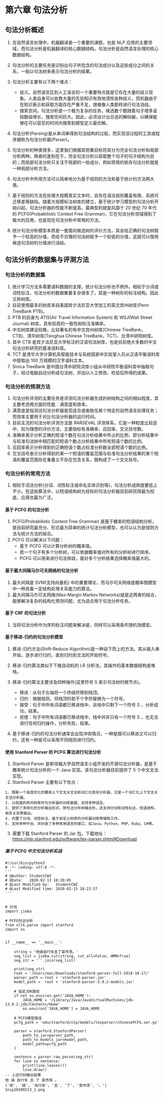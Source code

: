 # 第六章 句法分析
## 句法分析概述
1. 在自然语言处理中，机器翻译是一个重要的课题，也是 NLP 应用的主要领域，而句法分析是机器翻译的核心数据结构。句法分析是自然语言处理的核心数据结构。
2. 句法分析的主要任务是识别出句子所包含的句法成分以及这些成分之间的关系，一般以句法树来表示句法分析的结果。
3. 句法分析主要有以下两个难点：
    - 歧义。自然语言区别人工语言的一个重要特点就是它存在大量的歧义现象。人类自身可以依靠大量的先验知识有效地清除各种歧义，而机器由于在知识表示和获取方面存在严重不足，很难像人类那样进行句法消歧。
    - 搜索空间。句法分析是一个极为复杂的任务，候选数个数随着句子增多呈指数级增长，搜索空间巨大。因此，必须设计出合适的解码器，以确保能够在可以容忍的时间内搜索到模型定义最优解。  

4. 句法分析(Parsing)是从单词串得到句法结构的过程，而实现该过程的工具或程序被称为句法分析器(Parser)。
5. 句法分析的种类很多，这里我们根据其侧重目标将其分为完全句法分析和局部分析两种。两者的差别在于，完全句法分析以获取整个句子的句子结构为目的；而局部句法分析只关注于局部的一些成分，例如常用的依存句法分析就是一种局部分析方法。
6. 句法分析中所用方法可以简单地分为基于规则的方法和基于统计的方法两大类。
7. 基于规则的方法在处理大规模真实文本时，会存在语法规则覆盖有限、系统可迁移差等缺陷。随着大规模标注树库的建立，基于统计学习模型的句法分析开始兴起，句法分析器的性能不断提高，最典型的就是风靡于 20 世纪 70 年代的 PCFG(Probabilistic Context Free Grammar)，它在句法分析领域得到了极大的应用，也是现在句法分析中常用的方法。
8. 统计句法分析模型本质是一套面向候选树的评价方法，其会给正确的句法树赋予一个较高的分值，而给不合理的句法树赋予一个较低的分值，这就可以借用候选句法树的分值进行消歧。

## 句法分析的数据集与评测方法
### 句法分析的数据集
1. 统计学习方法多需要语料数据的支撑，统计句法分析也不例外。相较于分词或词性标注，句法分析的数据集要复杂很多了，其是一种树形的标注结构。因此又称树库。  
2. 目前使用最多的树库来自美国宾夕法尼亚大学加工的英文宾州树库(Penn TreeBank PTB)。  
3. PTB 的前身为 ATIS(Air Travel Information System) 和 WSJ(Wall Street Journal) 树库，具有较高的一致性和标注准确率。  
4. 中文树库建设较晚，比较著名的有中文宾州树库(Chinese TreeBank，CTB)、清华树库(Tsinghua Chinese TreeBank，TCT)、台湾中研院树库。
5. 其中 CTB 是宾夕法尼亚大学标注的汉语句法树库，也是目前绝大多数的中文句法分析研究的基准语料库。
6. TCT 是清华大学计算机系智能技术与系统国家中实验室人员从汉语平衡语料库中提取出 100 万规模的汉字语料文本。
7. Sinica TreeBank 是中国台湾中研院词库小组从中研院平衡语料库中抽取句子，经过电脑自动分析成句法树，并加以人工修改、检验后所得的成果。  

### 句法分析的预测方法
1. 句法分析评测的主要任务是评测句法分析器生成的树结构之间的相似程度，其主要考虑两方面的性能：满意度和效率。
2. 满意度是指测试句法分析器是否适合或者胜任某个特定的自然语言处理任务；而效率主要用于对比句法分析器的运行时间。  
3. 目前主流的句法分析评测方法是 RARSEVAL 评测体系，它是一种粒度比较适中、较为理想的评价方法，主要指标有准确率、召回率、交叉括号数。
4. 准确率表示分析正确的短语个数在句法分析结果中所占的比例，即分析结果中与标准句法树中相匹配的短语个数占分析结果中所有短语个数的比例。
5. 召回率表示分析得到的正确短语个数占标准分析数全部短语个数的比例。
6. 交叉括号表示分析得到的某一个短语的覆盖范围与标准句法分析结果的某个短语的覆盖范围存在重叠又不存在包含关系，既构成了一个交叉括号。

### 句法分析的常用方法
1. 相较于词法分析(分词、词性标注或命名实体识别等)，句法分析成熟度要低上不少。在这些算法中，以短语结构树为目标的句法分析器目前研究得最为彻底，应用也最为广泛。

#### 基于 PCFG 的句法分析
1. PCFG(Probabilistic Context Free Grammar) 是基于概率的短语结构分析，是目前研究最充分、形式最为简单的统计句法分析模型，也可以认为是规则方法与统计方法的结合。
2. PCFG 可以解决以下问题： 
    - 基于 PCFG 可以计算分析树的概率值。  
    - 若一个句子有多个分析树，可以依据概率值对所有的分析树进行排序。  
    - PCFG 可以用来进行句法排歧，面对多个分析结果选择概率值最大的。

#### 基于最大间隔马尔可夫网络的句法分析
1. 最大间隔是 SVM(支持向量机) 中的重要理论，而马尔可夫网络是概率图模型中一种具备一定结构处理关系能力的算法。
2. 最大间隔马尔可夫网络(Max-Margin Markov Networks)就是这两者的结合，能够解决复杂的结构化预测问题，尤为适合用于句法分析任务。

#### 基于 CRF 的句法分析
1. 当将句法分析作为序列标注问题来解决是，同样可以采用条件随机场模型。

#### 基于移进-归约的句法分析模型
1. 移进-归约方法(Shift-Reduce Algorithm)是一种自下而上的方法。其从输入串开始，逐步进行归约，直到归约到文法的开始符号。
2. 移进-归约算法类似于下推自动机的 LR 分析法，其操作的基本数据结构是堆栈。  
3. 移进-归约算法主要涉及四种操作(这里符号 S 表示句法树的根节点)。
    - 移进：从句子左端将一个终结符移到栈顶。  
    - 归约：根据规则，将栈顶的若干个字符替换为一个符号。  
    - 接受：句子中所有词语都已移进栈中，且栈中只剩下一个符号 S ，分析成功，结束。  
    - 拒绝：句子中所有词语都已移进栈中，栈中并非只有一个符号 S ，也无法进行任何归约操作，分析失败，结束。

4. 基于移进-归约的句法分析通常会出现冲突情况，一种是既可以移进又可以归约，还有一种是可以采用不同规则进行归约。

#### 使用 Stanford Parser 的 PCFG 算法进行句法分析
1. Stanford Parser 是斯坦福大学自然语言小组开发的开源句法分析器，是基于概率统计句法分析的一个 Java 实现。该句法分析器目前提供了 5 个中文文法实现。  
2. Stanford Parser 主要有以下优点：
```
1. 既是一个高度优化的概率上下文无关文法和词汇化依存分析器，又是一个词汇化上下文无关文法分析器。
2. 以权威的宾州树库作为分析器的训练数据，支持多种语言。  
3. 提供了多样化的分析输出形式，除句法分析树输出外，还支持分词和词性标注、短语结构、依存关系等输出。  
4. 内置了分词、词性标注、基于自定义树库的分析器训练等辅助工作。
5. 支持多种平台，并封装了多种常用语言的接口，如Java、Python、PHP、Ruby、C#等。
```
3. 需要下载 Stanford Parser 的 Jar 包。下载地址：https://nlp.stanford.edu/software/lex-parser.shtml#Download

##### 基于 PCFG 中文句法分析实战
```
#!/usr/bin/python3
# -*- coding: utf-8 -*-
'''
# @Author: StudentCWZ
# @Date:   2020-02-13 18:20:05
# @Last Modified by:   StudentCWZ
# @Last Modified time: 2020-02-13 18:22:57
'''


# 分词
import jieba

# PCFG句法分析
from nltk.parse import stanford
import os


if __name__ == '__main__':

    string = '他骑自行车去了菜市场。'
    seg_list = jieba.cut(string, cut_all=False, HMM=True)
    seg_str = ' '.join(seg_list)

    print(seg_str)
    root = '/Users/mac/Downloads/stanford-parser-full-2018-10-17/'
    parser_path = root + 'stanford-parser.jar'
    model_path =  root + 'stanford-parser-3.9.2-models.jar'

    # 指定JDK路径
    if not os.environ.get('JAVA_HOME'):
        JAVA_HOME = '/Library/Java/JavaVirtualMachines/jdk-13.0.2.jdk/Contents/Home'
        os.environ['JAVA_HOME'] = JAVA_HOME

    # PCFG模型路径
    pcfg_path = 'edu/stanford/nlp/models/lexparser/chinesePCFG.ser.gz'

    parser = stanford.StanfordParser(
        path_to_jar=parser_path,
        path_to_models_jar=model_path,
        model_path=pcfg_path
    )

    sentence = parser.raw_parse(seg_str)
    for line in sentence:
        print(line.leaves())
        line.draw()
-- 上述代码输出结果
他 骑 自行车 去 了 菜市场 。
['他', '骑', '自行车', '去', '了', '菜市场', '。']
Snip20200213_1.png
```


